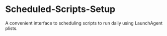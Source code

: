 # Scheduled-Scripts-Setup
A convenient interface to scheduling scripts to run daily using LaunchAgent plists.
